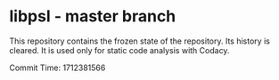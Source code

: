# libpsl - master branch

This repository contains the frozen state of the repository.
Its history is cleared. It is used only for static code
analysis with Codacy.

Commit Time: 1712381566